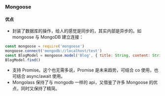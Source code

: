 ### Mongoose

#### 优点
- 封装了数据库的操作，给人的感觉是同步的，其实内部是异步的。如 mongoose 与 MongoDB 建立连接：
```javascript
const mongoose = require('mongoose')
mongoose.connect('mongodb://localhost/test')
const BlogModel = mongoose.model('Blog', { title: String, content: String })
BlogModel.find()
```
- 支持 Promise。这个也无需多说，Promise 是未来趋势，可结合 co 使用，也可结合 async/await 使用。
- Mongolass 保持了与 mongodb 一样的 api，又借鉴了许多 Mongoose 的优点，同时又保持了精简。